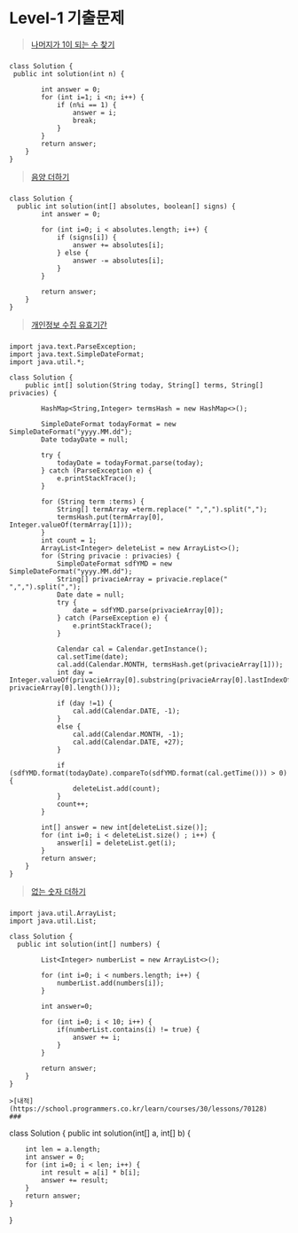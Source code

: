 # Level-1 기출문제
>[나머지가 1이 되는 수 찾기](https://school.programmers.co.kr/learn/courses/30/lessons/87389) 
###
```
class Solution {
 public int solution(int n) {

        int answer = 0;
        for (int i=1; i <n; i++) {
            if (n%i == 1) {
                answer = i;
                break;
            }
        }
        return answer;
    }
}
```
>[음양 더하기](https://school.programmers.co.kr/learn/courses/30/lessons/76501) 
###
```
class Solution {
  public int solution(int[] absolutes, boolean[] signs) {
        int answer = 0;

        for (int i=0; i < absolutes.length; i++) {
            if (signs[i]) {
                answer += absolutes[i];
            } else {
                answer -= absolutes[i];
            }
        }
        
        return answer;
    }
}
```
>[개인정보 수집 유효기간](https://school.programmers.co.kr/learn/courses/30/lessons/150370) 
###
```
import java.text.ParseException;
import java.text.SimpleDateFormat;
import java.util.*;

class Solution {
    public int[] solution(String today, String[] terms, String[] privacies) {

        HashMap<String,Integer> termsHash = new HashMap<>();

        SimpleDateFormat todayFormat = new SimpleDateFormat("yyyy.MM.dd");
        Date todayDate = null;

        try {
            todayDate = todayFormat.parse(today);
        } catch (ParseException e) {
            e.printStackTrace();
        }

        for (String term :terms) {
            String[] termArray =term.replace(" ",",").split(",");
            termsHash.put(termArray[0], Integer.valueOf(termArray[1]));
        }
        int count = 1;
        ArrayList<Integer> deleteList = new ArrayList<>();
        for (String privacie : privacies) {
            SimpleDateFormat sdfYMD = new SimpleDateFormat("yyyy.MM.dd");
            String[] privacieArray = privacie.replace(" ",",").split(",");
            Date date = null;
            try {
                date = sdfYMD.parse(privacieArray[0]);
            } catch (ParseException e) {
                e.printStackTrace();
            }

            Calendar cal = Calendar.getInstance();
            cal.setTime(date);
            cal.add(Calendar.MONTH, termsHash.get(privacieArray[1]));
            int day = Integer.valueOf(privacieArray[0].substring(privacieArray[0].lastIndexOf(".")+1, privacieArray[0].length()));

            if (day !=1) {
                cal.add(Calendar.DATE, -1);
            }
            else {
                cal.add(Calendar.MONTH, -1);
                cal.add(Calendar.DATE, +27);
            }

            if (sdfYMD.format(todayDate).compareTo(sdfYMD.format(cal.getTime())) > 0) {
                deleteList.add(count);
            }
            count++;
        }

        int[] answer = new int[deleteList.size()];
        for (int i=0; i < deleteList.size() ; i++) {
            answer[i] = deleteList.get(i);
        }
        return answer;
    }
}
```
>[없는 숫자 더하기](https://school.programmers.co.kr/learn/courses/30/lessons/86051) 
###
```
import java.util.ArrayList;
import java.util.List;

class Solution {
  public int solution(int[] numbers) {

        List<Integer> numberList = new ArrayList<>();

        for (int i=0; i < numbers.length; i++) {
            numberList.add(numbers[i]);
        }

        int answer=0;

        for (int i=0; i < 10; i++) {
            if(numberList.contains(i) != true) {
                answer += i;
            }
        }

        return answer;
    }
}
```
```
>[내적](https://school.programmers.co.kr/learn/courses/30/lessons/70128) 
###
```
class Solution {
    public int solution(int[] a, int[] b) {

        int len = a.length;
        int answer = 0;
        for (int i=0; i < len; i++) {
            int result = a[i] * b[i];
            answer += result;
        }
        return answer;
    }

}
```